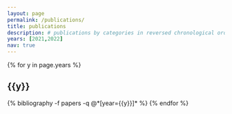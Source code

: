 ```yaml
---
layout: page
permalink: /publications/
title: publications
description: # publications by categories in reversed chronological order. generated by jekyll-scholar.
years: [2021,2022]
nav: true
---
```


<div class="publications">

{% for y in page.years %}
  <h2 class="year">{{y}}</h2>
  {% bibliography -f papers -q @*[year={{y}}]* %}
{% endfor %}

</div>
